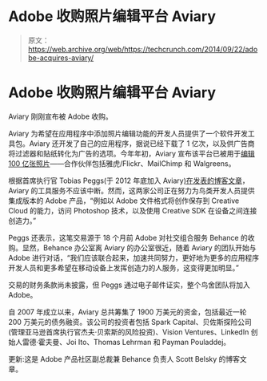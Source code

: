 # Adobe 收购照片编辑平台 Aviary 

> 原文：<https://web.archive.org/web/https://techcrunch.com/2014/09/22/adobe-acquires-aviary/>

# Adobe 收购照片编辑平台 Aviary

Aviary 刚刚宣布被 Adobe 收购。

Aviary 为希望在应用程序中添加照片编辑功能的开发人员提供了一个软件开发工具包。Aviary 还开发了自己的应用程序，据说已经下载了 1 亿次，以及供广告商将过滤器和贴纸转化为广告的选项。今年年初，Aviary 宣布该平台已被用于[编辑 100 亿张照片](https://web.archive.org/web/20221208022938/https://beta.techcrunch.com/2014/01/24/aviary-10-billion-photos/)——合作伙伴包括雅虎/Flickr、MailChimp 和 Walgreens。

根据首席执行官 Tobias Peggs(于 2012 年底加入 Aviary[)在](https://web.archive.org/web/20221208022938/http://blog.aviary.com/posts/welcome-tobias-peggs-new-ceo-aviary)[发表的博客文章](https://web.archive.org/web/20221208022938/http://blog.aviary.com/posts/aviaryadobe)，Aviary 的工具服务不应该中断。然而，这两家公司正在努力为鸟类开发人员提供集成版本的 Adobe 产品，“例如以 Adobe 文件格式将创作保存到 Creative Cloud 的能力，访问 Photoshop 技术，以及使用 Creative SDK 在设备之间连接创造力。”

Peggs 还表示，这笔交易源于 18 个月前 Adobe 对社交组合服务 Behance 的收购。显然，Behance 办公室离 Aviary 的办公室很近，随着 Aviary 的团队开始与 Adobe 进行对话，“我们应该联合起来，加速共同努力，更好地为更多的应用程序开发人员和更多希望在移动设备上发挥创造力的人服务，这变得更加明显。”

交易的财务条款尚未披露，但 Peggs 通过电子邮件证实，整个鸟舍团队将加入 Adobe。

自 2007 年成立以来，Aviary 总共筹集了 1900 万美元的资金，包括最近一轮 200 万美元的债务融资。该公司的投资者包括 Spark Capital、贝佐斯探险公司(管理亚马逊首席执行官杰夫·贝索斯的风险投资)、Vision Ventures、LinkedIn 创始人雷德·霍夫曼、Joi Ito、Thomas Lehrman 和 Payman Pouladdej。

更新:这是 Adobe 产品社区副总裁兼 Behance 负责人 Scott Belsky 的博客文章。